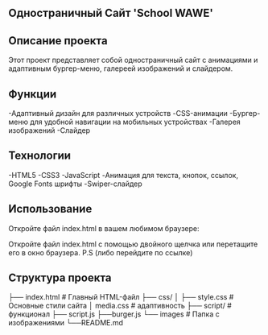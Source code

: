 ## Одностраничный Сайт 'School WAWE'

## Описание проекта 

Этот проект представляет собой одностраничный сайт с анимациями и адаптивным бургер-меню, галереей изображений и слайдером.

## Функции 

-Адаптивный дизайн для различных устройств 
-CSS-анимации 
-Бургер-меню для удобной навигации на мобильных устройствах
-Галерея изображений
-Слайдер

## Технологии 
-HTML5 
-CSS3 
-JavaScript
-Анимация для текста, кнопок, ссылок, Google Fonts шрифты
-Swiper-слайдер

## Использование 
Откройте файл index.html в вашем любимом браузере:

Откройте файл index.html с помощью двойного щелчка или перетащите его в окно браузера.
P.S (либо перейдите по ссылке)

## Структура проекта

├── index.html # Главный HTML-файл 
├── css/ │ ├── style.css # Основные стили сайта 
           │ media.css # адаптивность 
├── script/ # функционал 
           ├── script.js 
           ├──burger.js 
└── images # Папка с изображениями 
└──README.md
